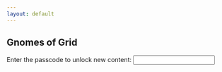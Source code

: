 ```yaml
---
layout: default
---
```


<!-- Banner -->
<section id="banner">
    <div class="inner">
        <h2>Gnomes of Grid</h2>
    </div>
</section>
<section id="main" class="wrapper style1">

<script type="text/javascript" src="http://code.jquery.com/jquery-1.6.2.js"></script>
<script type='text/javascript'>//<![CDATA[
$(window).load(function(){
$('#pwd').keyup(function(){
    if($(this).val() == 'smelly jelly bean')
       $('#content').show(); 
});
});//]]> 

</script>


<div class="box effect7">
<form>
    Enter the passcode to unlock new content:
    <input id="pwd" type="text" name="pwd" />
    </form>
    <div id="content" style="display:none;">
    testing 123
    </div>  
  
</div>

</section>
